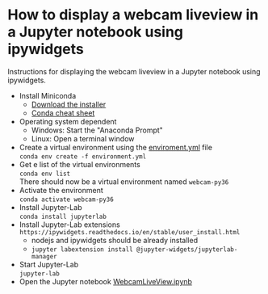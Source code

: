 # How to display a webcam liveview in a Jupyter notebook using ipywidgets
Instructions for displaying the webcam liveview in a Jupyter notebook using  ipywidgets.

* Install Miniconda
    * [Download the installer](https://docs.conda.io/en/latest/miniconda.html)
    * [Conda cheat sheet](https://docs.conda.io/projects/conda/en/latest/_downloads/1f5ecf5a87b1c1a8aaf5a7ab8a7a0ff7/conda-cheatsheet.pdf)
* Operating system dependent
    * Windows: Start the "Anaconda Prompt"
    * Linux: Open a terminal window
* Create a virtual environment using the [enviroment.yml](./environment.yml) file <br>`conda env create -f environment.yml`
* Get e list of the virtual environments<br>
`conda env list` <br>
There should now be a virtual environment named `webcam-py36`
* Activate the environment <br>
`conda activate webcam-py36`
* Install Jupyter-Lab <br>
`conda install jupyterlab`
* Install Jupyter-Lab extensions <br>
`https://ipywidgets.readthedocs.io/en/stable/user_install.html`
    * nodejs and ipywidgets should be already installed
    * `jupyter labextension install @jupyter-widgets/jupyterlab-manager`
* Start Jupyter-Lab<br>
`jupyter-lab`
* Open the Jupyter notebook [WebcamLiveView.ipynb](./WebcamLiveView.ipynb)




